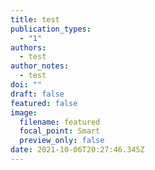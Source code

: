 ```yaml
---
title: test
publication_types:
  - "1"
authors:
  - test
author_notes:
  - test
doi: ""
draft: false
featured: false
image:
  filename: featured
  focal_point: Smart
  preview_only: false
date: 2021-10-06T20:27:46.345Z
---
```

